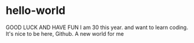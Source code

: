 # hello-world
GOOD LUCK AND HAVE FUN
I am 30 this year. and want to learn coding. It's nice to be here, Github. A new world for me
